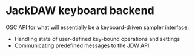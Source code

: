 # JackDAW keyboard backend

OSC API for what will essentially be a keyboard-driven sampler interface: 
* Handling state of user-defined key-bound operations and settings 
* Communicating predefined messages to the JDW API 
